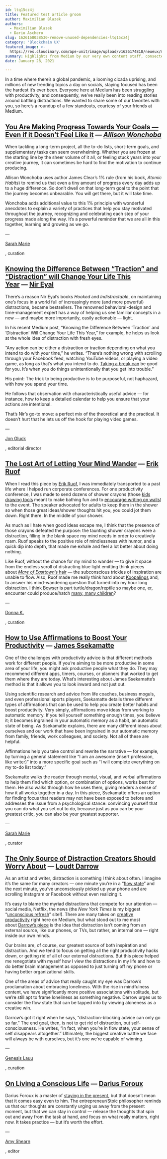 ```yaml
---
id: ltq15cz4j
title: Featured test article groom
author: Maximilian Blazek
authors:
  - Maximilian Blazek
  - Dario Aschero
slug: 1626168038530-remove-unused-dependencies-ltq15cz4j
category: 'Blockchain UX'
featured_image: >-
  https://res.cloudinary.com/ape-unit/image/upload/v1626174818/neueux/media/articles/tacode02_red%20%281%29.webp
summary: Highlights from Medium by our very own content staff, consectetur adipiscing eli nullam eu nisi et orci posuere pretium ut eu nisi
date: January 28, 2021

---
```

In a time where there’s a global pandemic, a looming cicada uprising, and millions of new trending topics a day on socials, staying focused has been the hardest it’s ever been. Everyone here at Medium has been struggling with productivity, and consequently, we’ve really been into reading stories around battling distractions. We wanted to share some of our favorites with you, so here’s a roundup of a few standouts, courtesy of your friends at Medium.

## [**You Are Making Progress Towards Your Goals — Even if it Doesn’t Feel Like it**](https://allison-wonchoba.medium.com/you-are-making-progress-towards-your-goals-even-if-it-doesnt-feel-like-it-5fd6684246a8) _**—** [**Allison Wonchoba**](https://medium.com/u/60a344028b6e?source=post_page-----4c696f39a12d--------------------------------)_

When tackling a long-term project, all the to-do lists, short-term goals, and supplementary tasks can seem overwhelming. Whether you are frozen at the starting line by the sheer volume of it all, or feeling stuck years into your creative journey, it can sometimes be hard to find the motivation to continue producing.

Allison Wonchoba uses author James Clear’s 1% rule (from his book, _Atomic Habits_) to remind us that even a tiny amount of progress every day adds up to a huge difference. So don’t dwell on that long-term goal to the point that the journey becomes unbearable. You will get there, but it will take time.

Wonchoba adds additional value to this 1% principle with wonderful anecdotes to explain a variety of practices that help you stay motivated throughout the journey, recognizing and celebrating each step of your progress made along the way. It’s a powerful reminder that we are all in this together, learning and growing as we go.

— 

[Sarah Marie](https://medium.com/u/f7d5821a4efd?source=post_page-----4c696f39a12d--------------------------------)

, curation

## [**Knowing the Difference Between “Traction” and “Distraction” will Change Your Life This Year**](https://nireyal.medium.com/knowing-the-difference-between-traction-and-distraction-will-change-your-life-this-year-dc085e7a6a21) **—** [**Nir Eyal**](https://medium.com/u/295258f6269d?source=post_page-----4c696f39a12d--------------------------------)

There’s a reason Nir Eyal’s books _Hooked_ and _Indistractable_, on maintaining one’s focus in a world full of increasingly more (and more powerful) distractions, became bestsellers. The renowned behavioral-design and time-management expert has a way of helping us see familiar concepts in a new — and maybe more importantly, easily actionable — light.

In his recent Medium post, “Knowing the Difference Between ‘Traction’ and ‘Distraction’ Will Change Your Life This Year,” for example, he helps us look at the whole idea of distraction with fresh eyes.

“Any action can be either a distraction or traction depending on what you intend to do with your time,” he writes. “There’s nothing wrong with scrolling through your Facebook feed, watching YouTube videos, or playing a video game, as long as that’s what you intend to do. [Taking a break can](https://www.nirandfar.com/how-to-spend-your-breaks-wisely-and-have-a-better-workday/) be good for you. It’s when you do things unintentionally that you get into trouble.”

His point: The trick to being productive is to be purposeful, not haphazard, with how you spend your time.

He follows that observation with characteristically useful advice — for instance, how to keep a detailed calendar to help you ensure that your actions are intentional.

That’s Nir’s go-to move: a perfect mix of the theoretical and the practical. It doesn’t hurt that he lets us off the hook for playing video games.

— 

[Jon Gluck](https://medium.com/u/c40368eb8edc?source=post_page-----4c696f39a12d--------------------------------)

, editorial director

## [**The Lost Art of Letting Your Mind Wander**](https://medium.com/illumination/the-lost-art-of-letting-your-mind-wander-428b9c33127f) **—** [**Erik Ruof**](https://medium.com/u/1d308816d4fe?source=post_page-----4c696f39a12d--------------------------------)

When I read this piece by [Erik Ruof](https://eruof.medium.com/), I was immediately transported to a past life where I helped run corporate conferences. For one productivity conference, I was made to send dozens of shower crayons (those [kids drawing tools](https://parentingchaos.com/homemade-bath-crayons/) meant to make bathing fun and to [encourage writing on walls](https://twitter.com/DrMassicotte/status/930225763638317058)) to the event. The speaker advocated for adults to keep them in the shower so when those great ideas/shower thoughts hit you, you could jot them down. Right there. In the middle of your shower.

As much as I hate when good ideas escape me, I think that the presence of those crayons defeated the purpose: the taunting shower crayons were a distraction, filling in the blank space my mind needs in order to creatively roam. Ruof speaks to the positive role of mindlessness with humor, and a quick dip into depth, that made me exhale and feel a lot better about doing nothing.

Like Ruof, without the chance for my mind to wander — to give it space from the endless scroll of distracting blue light emitting think pieces about _[Mare of Easttown](https://www.indiewire.com/2021/05/mare-of-easttown-characters-bed-hair-1234636363/)_[’s hair](https://www.indiewire.com/2021/05/mare-of-easttown-characters-bed-hair-1234636363/) — the subconscious trickles of inspiration are unable to flow. Also, Ruof made me really think hard about [Koopalings](https://mario.fandom.com/wiki/Koopalings) and, to answer his mind-wandering question that turned into my hour long distraction. I think [Bowser](https://www.mariowiki.com/Bowser) is part turtle/dragon/reptile so maybe one, er, encounter could produce/hatch [many, many children](https://www.turtleconservationsociety.org.my/how-many-eggs-does-a-turtle-lay-at-a-time/)?

— 

[Donna K.](https://medium.com/u/42f8e531c416?source=post_page-----4c696f39a12d--------------------------------)

, curation

## [**How to Use Affirmations to Boost Your Productivity**](https://medium.com/mind-cafe/how-to-use-affirmations-to-boost-your-productivity-6565e6a50737) **—** [**James Ssekamatte**](https://medium.com/u/409d690887d1?source=post_page-----4c696f39a12d--------------------------------)

One of the challenges with productivity advice is that different methods work for different people. If you’re aiming to be more productive in some area of your life, you might ask productive people what they do. They may recommend different apps, timers, courses, or planners that worked to get them where they are today. What’s interesting about James Ssekamatte’s method is that it allows you to look inward and not just out.

Using scientific research and advice from life coaches, business moguls, and even professional sports players, Ssekamatte details three different types of affirmations that can be used to help you create better habits and boost productivity. Very simply, affirmations move ideas from working to automatic memory. If you tell yourself something enough times, you believe it; it becomes ingrained in your automatic memory as a habit, an automatic state of being. As Ssekamatte explains, there are many different ideas about ourselves and our work that have been ingrained in our automatic memory from family, friends, work colleagues, and society. Not all of these are helpful.

Affirmations help you take control and rewrite the narrative — for example, by turning a general statement like “I am an awesome (insert profession, like writer)” into a more specific goal such as “I will complete everything on my to-do list today.”

Ssekamatte walks the reader through mental, visual, and verbal affirmations to help them find which option, or combination of options, works best for them. He also walks through how he uses them, giving readers a sense of how it all works together in a day. In this piece, Ssekamatte offers an option for finding focus that readers may not have been exposed to before and addresses the issue from a psychological stance: convincing yourself that you can do what you set out to do, because just as you can be your greatest critic, you can also be your greatest supporter.

— 

[Sarah Marie](https://medium.com/u/f7d5821a4efd?source=post_page-----4c696f39a12d--------------------------------)

, curator

## [**The Only Source of Distraction Creators Should Worry About**](https://medium.com/swlh/the-only-source-of-distractions-creators-should-worry-about-3e610162d54d) **—** [**Loudt Darrow**](https://medium.com/u/daf04b4fd8eb?source=post_page-----4c696f39a12d--------------------------------)

As an artist and writer, distraction is something I think about often. I imagine it’s the same for many creators — one minute you’re in a “[flow state](https://medium.com/personal-growth-lab/how-to-reach-flow-state-using-10-flow-state-triggers-473aa28dc3e5)” and the next minute, you’ve unconsciously picked up your phone and are scrolling Instagram or Facebook without even realizing it.

It’s easy to blame the myriad distractions that compete for our attention — social media, Netflix, the news (the _New York Times_ is my biggest “[unconscious refresh](https://zulie.medium.com/how-to-stop-yourself-from-constantly-checking-your-notifications-dc0038f2b9f2)” site!). There are many takes on [creative productivity](https://skooloflife.medium.com/21-keys-to-creative-productivity-7b04cc01996e) right here on Medium, but what stood out to me most about [Darrow’s piece](https://medium.com/swlh/the-only-source-of-distractions-creators-should-worry-about-3e610162d54d) is the idea that distraction isn’t coming from an external source, like our phones, or TVs, but rather, an internal one — right inside our own minds.

Our brains are, of course, our greatest source of both inspiration and distraction. And we tend to focus on getting all the right productivity hacks down, or getting rid of all of our external distractions. But this piece helped me renegotiate with myself how I view the distractions in my life and how to do better brain management as opposed to just turning off my phone or having better organizational skills.

One of the areas of advice that really caught my eye was Darrow’s proclamation about embracing loneliness. With the rise in mindfulness content, we have significantly more positive associations with solitude, but we’re still apt to frame loneliness as something negative. Darrow urges us to consider the flow state that can be tapped into by viewing aloneness as a creative win.

Darrow’s got it right when he says, “distraction-blocking advice can only go so far.” The end goal, then, is not to get rid of distraction, but self-consciousness. He writes, “In fact, when you’re in flow state, your sense of self disappears altogether.” Ultimately, the biggest creative battle we face will always be with ourselves, but it’s one we’re capable of winning.

— 

[Genesis Lauu](https://medium.com/u/519d8aef07c1?source=post_page-----4c696f39a12d--------------------------------)

, curation

## [**On Living a Conscious Life**](https://medium.com/darius-foroux/on-living-a-conscious-life-e07a05505e66) **—** [**Darius Foroux**](https://medium.com/u/54163a1723f6?source=post_page-----4c696f39a12d--------------------------------)

Darius Foroux is a master of [staying in the present](https://medium.com/darius-foroux/on-living-a-conscious-life-e07a05505e66), but that doesn’t mean that it comes easy even to him. The entrepreneur/Stoic philosopher reminds us that our thoughts are constantly urging us away from the present moment, but that we can stay in control — release the thoughts that spin out and away from the task at hand, and focus on what really matters, right now. It takes practice — but it’s worth the effort.

— 

[Amy Shearn](https://medium.com/u/b137beb220b9?source=post_page-----4c696f39a12d--------------------------------)

, editor